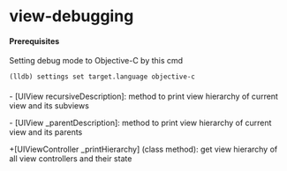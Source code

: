 # view-debugging

#### Prerequisites
Setting debug mode to Objective-C by this cmd
```
(lldb) settings set target.language objective-c
```

#### 
\- \[UIView recursiveDescription]: method to print view hierarchy of current view and its subviews

\- \[UIView \_parentDescription]: method to print view hierarchy of current view and its parents

+\[UIViewController \_printHierarchy] (class method):  get view hierarchy of all view controllers and their state
